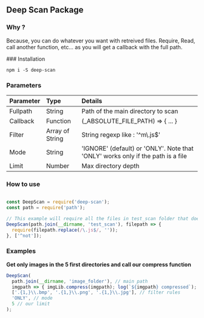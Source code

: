 ## Deep Scan Package

### Why ?

Because, you can do whatever you want with retreived files. Require, Read, call another function, etc... as you will get a callback with the full path.

### Installation

```
npm i -S deep-scan
```

### Parameters

| Parameter | Type            | Details                                                                         |
|-----------|:----------------|:--------------------------------------------------------------------------------|
| Fullpath  | String          | Path of the main directory to scan                                              |
| Callback  | Function        | (_ABSOLUTE_FILE_PATH) => { ... }                                                |
| Filter    | Array of String | String regexp like : '^m\\.js$'                                                 |
| Mode      | String          | 'IGNORE' (default) or 'ONLY'. Note that 'ONLY' works only if the path is a file |
| Limit     | Number          | Max directory depth                                                             |

### How to use

```javascript

const DeepScan = require('deep-scan');
const path = require('path');

// This example will require all the files in test_scan folder that does not start with not
DeepScan(path.join(__dirname, 'test_scan'), filepath => {
  require(filepath.replace(/\.js$/, ''));
}, ['^not']);

```

### Examples

**Get only images in the 5 first directories and call our compress function**
```javascript
DeepScan(
  path.join(__dirname, 'image_folder'), // main path
  imgpath => { imgLib.compress(imgpath); log(`${imgpath} compressed`); },  // callback
  ['.{1,}\\.bmp', '.{1,}\\.png', '.{1,}\\.jpg'], // filter rules
  'ONLY', // mode
  5 // our limit
);
```

